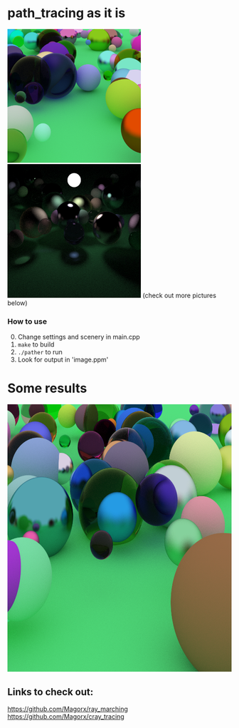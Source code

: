 # path_tracing as it is

<img src="showcase/1.png" alt="oops" width="300" height="300">
<img src="showcase/2.png" alt="oops" width="300" height="300">
(check out more pictures below)

### How to use
0. Change settings and scenery in main.cpp
1. ```make``` to build
2. ```./pather``` to run
3. Look for output in 'image.ppm'

# Some results
<img src="showcase/3.png" alt="oops" width="600" height="600">

## Links to check out:
https://github.com/Magorx/ray_marching
https://github.com/Magorx/cray_tracing
